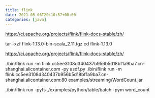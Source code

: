 ```yaml
---
title: flink
date: 2021-05-06T20:10:57+08:00
categories: [java]
---
```


https://ci.apache.org/projects/flink/flink-docs-stable/zh/

tar -xzf flink-1.13.0-bin-scala_2.11.tgz
cd flink-1.13.0


https://ci.apache.org/projects/flink/flink-docs-stable/zh/

./bin/flink run -m flink.cc5ee3108d340437b956b5d18bf1a9ba7.cn-shanghai.alicontainer.com -py asdf.py
./bin/flink run -m flink.cc5ee3108d340437b956b5d18bf1a9ba7.cn-shanghai.alicontainer.com:80 examples/streaming/WordCount.jar


./bin/flink run -pyfs ./examples/python/table/batch -pym word_count

